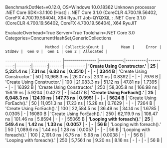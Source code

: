 
BenchmarkDotNet=v0.12.0, OS=Windows 10.0.18362
Unknown processor
.NET Core SDK=3.1.100
  [Host]     : .NET Core 3.1.0 (CoreCLR 4.700.19.56402, CoreFX 4.700.19.56404), X64 RyuJIT
  Job-QYQXQL : .NET Core 3.1.0 (CoreCLR 4.700.19.56402, CoreFX 4.700.19.56404), X64 RyuJIT

EvaluateOverhead=True  Server=True  Toolchain=.NET Core 3.0  
Categories=ConcurrentHashSet,GenericCollections  

                      Method | CollectionCount |        Mean |     Error |    StdDev |  Gen 0 |  Gen 1 | Gen 2 | Allocated |
---------------------------- |---------------- |------------:|----------:|----------:|-------:|-------:|------:|----------:|
 **'Create Using Constructor.'** |              **25** |  **5,221.4 ns** |   **7.31 ns** |   **6.83 ns** | **0.3510** |      **-** |     **-** |    **3344 B** |
 'Create Using Constructor.' |              50 | 10,968.3 ns |  26.07 ns |  23.11 ns | 0.8392 |      - |     - |    7976 B |
 'Create Using Constructor.' |             100 | 21,083.3 ns |  51.12 ns |  47.81 ns | 1.7395 |      - |     - |   16392 B |
 'Create Using Constructor.' |             250 | 58,305.8 ns | 166.98 ns | 156.19 ns | 5.9204 | 0.4272 |     - |   54417 B |
   **'Create Using ForEach().'** |              **25** |  **6,048.3 ns** | **124.10 ns** | **147.73 ns** | **0.5951** |      **-** |     **-** |    **5624 B** |
   'Create Using ForEach().' |              50 | 11,051.3 ns |  17.23 ns |  15.28 ns | 0.7629 |      - |     - |    7264 B |
   'Create Using ForEach().' |             100 | 22,584.5 ns |  36.49 ns |  34.14 ns | 1.6785 | 0.0305 |     - |   16080 B |
   'Create Using ForEach().' |             250 | 62,119.9 ns | 108.47 ns | 101.46 ns | 5.8594 |      - |     - |   55065 B |
   **'Looping with foreach().'** |              **25** |    **549.4 ns** |   **1.42 ns** |   **1.33 ns** | **0.0057** |      **-** |     **-** |      **56 B** |
   'Looping with foreach().' |              50 |  1,089.6 ns |   1.44 ns |   1.28 ns | 0.0057 |      - |     - |      56 B |
   'Looping with foreach().' |             100 |  2,191.0 ns |   6.75 ns |   5.98 ns | 0.0038 |      - |     - |      56 B |
   'Looping with foreach().' |             250 |  5,756.1 ns |   9.20 ns |   8.16 ns |      - |      - |     - |      56 B |
